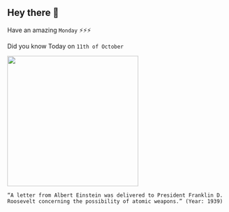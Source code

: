 ## Hey there 👋
Have an amazing `Monday` ⚡⚡⚡

Did you know Today on `11th of October`
 
 [<img src="https://upload.wikimedia.org/wikipedia/commons/thumb/b/bf/Einstein-Roosevelt-letter.png/1200px-Einstein-Roosevelt-letter.png" width="300" />](https://en.wikipedia.org/wiki/Einstein%E2%80%93Szil%C3%A1rd_letter#:~:text=The%20Einstein%E2%80%93Szilard%20letter%20was,Roosevelt%20on%20August%202%2C%201939.&text=It%20prompted%20action%20by%20Roosevelt,developing%20the%20first%20atomic%20bombs.) 
 ```
“A letter from Albert Einstein was delivered to President Franklin D. Roosevelt concerning the possibility of atomic weapons.” (Year: 1939)
```
